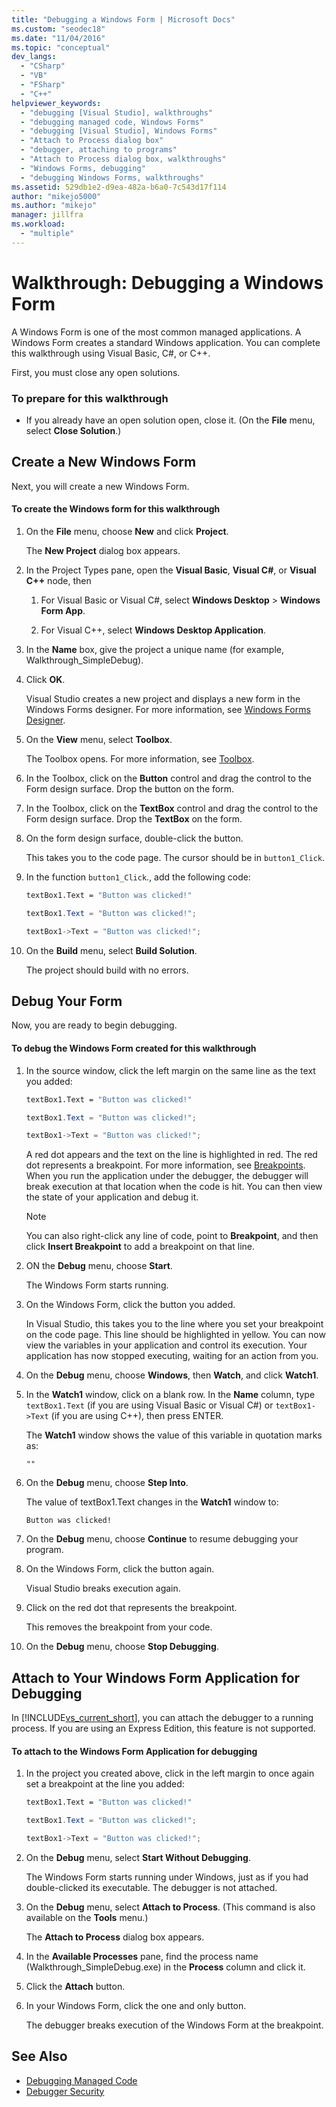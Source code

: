 ```yaml
---
title: "Debugging a Windows Form | Microsoft Docs"
ms.custom: "seodec18"
ms.date: "11/04/2016"
ms.topic: "conceptual"
dev_langs:
  - "CSharp"
  - "VB"
  - "FSharp"
  - "C++"
helpviewer_keywords:
  - "debugging [Visual Studio], walkthroughs"
  - "debugging managed code, Windows Forms"
  - "debugging [Visual Studio], Windows Forms"
  - "Attach to Process dialog box"
  - "debugger, attaching to programs"
  - "Attach to Process dialog box, walkthroughs"
  - "Windows Forms, debugging"
  - "debugging Windows Forms, walkthroughs"
ms.assetid: 529db1e2-d9ea-482a-b6a0-7c543d17f114
author: "mikejo5000"
ms.author: "mikejo"
manager: jillfra
ms.workload:
  - "multiple"
---
```

# Walkthrough: Debugging a Windows Form
A Windows Form is one of the most common managed applications. A Windows Form creates a standard Windows application. You can complete this walkthrough using Visual Basic, C#, or C++.

 First, you must close any open solutions.

### To prepare for this walkthrough

- If you already have an open solution open, close it. (On the **File** menu, select **Close Solution**.)

## Create a New Windows Form
 Next, you will create a new Windows Form.

#### To create the Windows form for this walkthrough

1. On the **File** menu, choose **New** and click **Project**.

     The **New Project** dialog box appears.

2. In the Project Types pane, open the **Visual Basic**, **Visual C#**, or **Visual C++** node, then

    1. For Visual Basic or Visual C#, select **Windows Desktop** > **Windows Form App**.

    2. For Visual C++, select **Windows Desktop Application**.

3. In the **Name** box, give the project a unique name (for example, Walkthrough_SimpleDebug).

4. Click **OK**.

     Visual Studio creates a new project and displays a new form in the Windows Forms designer. For more information, see [Windows Forms Designer](/previous-versions/visualstudio/visual-studio-2010/e06hs424\(v\=vs.100\)).

5. On the **View** menu, select **Toolbox**.

     The Toolbox opens. For more information, see [Toolbox](../ide/reference/toolbox.md).

6. In the Toolbox, click on the **Button** control and drag the control to the Form design surface. Drop the button on the form.

7. In the Toolbox, click on the **TextBox** control and drag the control to the Form design surface. Drop the **TextBox** on the form.

8. On the form design surface, double-click the button.

     This takes you to the code page. The cursor should be in `button1_Click`.

10. In the function `button1_Click`., add the following code:

    ```vb
    textBox1.Text = "Button was clicked!"
    ```

    ```csharp
    textBox1.Text = "Button was clicked!";
    ```

    ```cpp
    textBox1->Text = "Button was clicked!";
    ```

11. On the **Build** menu, select **Build Solution**.

     The project should build with no errors.

## Debug Your Form
 Now, you are ready to begin debugging.

#### To debug the Windows Form created for this walkthrough

1. In the source window, click the left margin on the same line as the text you added:

     ```vb
    textBox1.Text = "Button was clicked!"
    ```

    ```csharp
    textBox1.Text = "Button was clicked!";
    ```

    ```cpp
    textBox1->Text = "Button was clicked!";
    ```

     A red dot appears and the text on the line is highlighted in red. The red dot represents a breakpoint. For more information, see [Breakpoints](https://msdn.microsoft.com/fe4eedc1-71aa-4928-962f-0912c334d583). When you run the application under the debugger, the debugger will break execution at that location when the code is hit. You can then view the state of your application and debug it.

    > [!NOTE]
    >  You can also right-click any line of code, point to **Breakpoint**, and then click **Insert Breakpoint** to add a breakpoint on that line.

2. ON the **Debug** menu, choose **Start**.

     The Windows Form starts running.

3. On the Windows Form, click the button you added.

     In Visual Studio, this takes you to the line where you set your breakpoint on the code page. This line should be highlighted in yellow. You can now view the variables in your application and control its execution. Your application has now stopped executing, waiting for an action from you.

4. On the **Debug** menu, choose **Windows**, then **Watch**, and click **Watch1**.

5. In the **Watch1** window, click on a blank row. In the **Name** column, type `textBox1.Text` (if you are using Visual Basic or Visual C#) or `textBox1->Text` (if you are using C++), then press ENTER.

     The **Watch1** window shows the value of this variable in quotation marks as:

    `""`

6. On the **Debug** menu, choose **Step Into**.

     The value of textBox1.Text changes in the **Watch1** window to:

    `Button was clicked!`

7. On the **Debug** menu, choose **Continue** to resume debugging your program.

8. On the Windows Form, click the button again.

     Visual Studio breaks execution again.

9. Click on the red dot that represents the breakpoint.

     This removes the breakpoint from your code.

10. On the **Debug** menu, choose **Stop Debugging**.

## Attach to Your Windows Form Application for Debugging
 In [!INCLUDE[vs_current_short](../code-quality/includes/vs_current_short_md.md)], you can attach the debugger to a running process. If you are using an Express Edition, this feature is not supported.

#### To attach to the Windows Form Application for debugging

1. In the project you created above, click in the left margin to once again set a breakpoint at the line you added:

     ```vb
    textBox1.Text = "Button was clicked!"
    ```

    ```csharp
    textBox1.Text = "Button was clicked!";
    ```

    ```cpp
    textBox1->Text = "Button was clicked!";

2. On the **Debug** menu, select **Start Without Debugging**.

     The Windows Form starts running under Windows, just as if you had double-clicked its executable. The debugger is not attached.

3. On the **Debug** menu, select **Attach to Process**. (This command is also available on the **Tools** menu.)

     The **Attach to Process** dialog box appears.

4. In the **Available Processes** pane, find the process name (Walkthrough_SimpleDebug.exe) in the **Process** column and click it.

5. Click the **Attach** button.

6. In your Windows Form, click the one and only button.

     The debugger breaks execution of the Windows Form at the breakpoint.

## See Also
- [Debugging Managed Code](../debugger/debugging-managed-code.md)
- [Debugger Security](../debugger/debugger-security.md)
